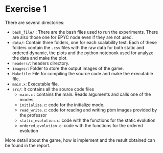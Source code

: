# Exercise 1

There are several directories:

* `bash_file/` : There are the bash files used to run the experiments. There are also those one for EPYC node even if they are not used.
* `data/`: Contain three folders, one for each scalability test. Each of these folders contain the `.csv` files with the raw data for both static and ordered dynamic, the plots and the python notebook used for analyze the data and make the plot.
* `headers/`: headers directory.
* `images/`: Folder to store the output images of the game.
* `Makefile`: File for compiling the source code and make the executable file.
* `main.x`: Executable file.
* `src/`: It contains all the source code files
  * `main.c` : contains the main. Reads arguments and calls one of the modes.
  * `initialize.c`: code for the initialize mode.
  * `read_write.c`: code for reading and writing pbm images provided by the professor
  * `static_evolution.c`: code with the functions for the static evolution
  * `ordered_evolution.c`: code with the functions for the ordered evolution

More detail about the game, how is implement and the result obtained can be found in the report.
